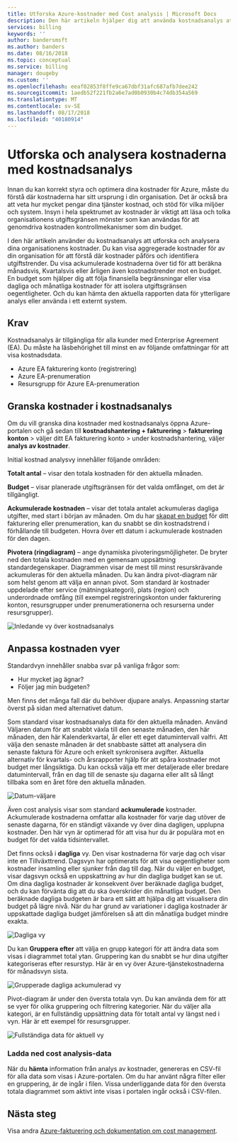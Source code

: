 ```yaml
---
title: Utforska Azure-kostnader med Cost analysis | Microsoft Docs
description: Den här artikeln hjälper dig att använda kostnadsanalys att utforska och analysera din organisations Azure-kostnader.
services: billing
keywords: ''
author: bandersmsft
ms.author: banders
ms.date: 08/16/2018
ms.topic: conceptual
ms.service: billing
manager: dougeby
ms.custom: ''
ms.openlocfilehash: eeaf02853f8ffe9ca67dbf31afc687afb7dee242
ms.sourcegitcommit: 1aedb52f221fb2a6e7ad0b0930b4c74db354a569
ms.translationtype: MT
ms.contentlocale: sv-SE
ms.lasthandoff: 08/17/2018
ms.locfileid: "40180914"
---
```

# <a name="explore-and-analyze-costs-with-cost-analysis"></a>Utforska och analysera kostnaderna med kostnadsanalys

Innan du kan korrekt styra och optimera dina kostnader för Azure, måste du förstå där kostnaderna har sitt ursprung i din organisation. Det är också bra att veta hur mycket pengar dina tjänster kostnad, och stöd för vilka miljöer och system. Insyn i hela spektrumet av kostnader är viktigt att läsa och tolka organisationens utgiftsgränsen mönster som kan användas för att genomdriva kostnaden kontrollmekanismer som din budget.

I den här artikeln använder du kostnadsanalys att utforska och analysera dina organisationens kostnader. Du kan visa aggregerade kostnader för av din organisation för att förstå där kostnader påförs och identifiera utgiftstrender. Du visa ackumulerade kostnaderna över tid för att beräkna månadsvis, Kvartalsvis eller årligen även kostnadstrender mot en budget. En budget som hjälper dig att följa finansiella begränsningar eller visa dagliga och månatliga kostnader för att isolera utgiftsgränsen oegentligheter. Och du kan hämta den aktuella rapporten data för ytterligare analys eller använda i ett externt system.

## <a name="requirements"></a>Krav

Kostnadsanalys är tillgängliga för alla kunder med Enterprise Agreement (EA). Du måste ha läsbehörighet till minst en av följande omfattningar för att visa kostnadsdata.

- Azure EA fakturering konto (registrering)
- Azure EA-prenumeration
- Resursgrupp för Azure EA-prenumeration

## <a name="review-costs-in-cost-analysis"></a>Granska kostnader i kostnadsanalys

Om du vill granska dina kostnader med kostnadsanalys öppna Azure-portalen och gå sedan till **kostnadshantering + fakturering** &gt; **fakturering konton** &gt; väljer ditt EA fakturering konto &gt; under kostnadshantering, väljer **analys av kostnader**.

Initial kostnad analysvy innehåller följande områden:

**Totalt antal** – visar den totala kostnaden för den aktuella månaden.

**Budget** – visar planerade utgiftsgränsen för det valda omfånget, om det är tillgängligt.

**Ackumulerade kostnaden** – visar det totala antalet ackumuleras dagliga utgifter, med start i början av månaden. Om du har [skapat en budget](billing-cost-management-budget-scenario.md#create-the-azure-budget) för ditt fakturering eller prenumeration, kan du snabbt se din kostnadstrend i förhållande till budgeten. Hovra över ett datum i ackumulerade kostnaden för den dagen.

**Pivotera (ringdiagram)** – ange dynamiska pivoteringsmöjligheter. De bryter ned den totala kostnaden med en gemensam uppsättning standardegenskaper. Diagrammen visar de mest till minst resurskrävande ackumuleras för den aktuella månaden. Du kan ändra pivot-diagram när som helst genom att välja en annan pivot. Som standard är kostnader uppdelade efter service (mätningskategori), plats (region) och underordnade omfång (till exempel registreringskonton under fakturering konton, resursgrupper under prenumerationerna och resurserna under resursgrupper).

![Inledande vy över kostnadsanalys](./media/billing-cost-analysis/cost-analysis-01.png)



## <a name="customizing-cost-views"></a>Anpassa kostnaden vyer

Standardvyn innehåller snabba svar på vanliga frågor som:

- Hur mycket jag ägnar?
- Följer jag min budgeten?

Men finns det många fall där du behöver djupare analys. Anpassning startar överst på sidan med alternativet datum.

Som standard visar kostnadsanalys data för den aktuella månaden. Använd Väljaren datum för att snabbt växla till den senaste månaden, den här månaden, den här Kalenderkvartal, år eller ett eget datumintervall valfri. Att välja den senaste månaden är det snabbaste sättet att analysera din senaste faktura för Azure och enkelt synkronisera avgifter. Aktuella alternativ för kvartals- och årsrapporter hjälp för att spåra kostnader mot budget mer långsiktiga. Du kan också välja ett mer detaljerade eller bredare datumintervall, från en dag till de senaste sju dagarna eller allt så långt tillbaka som en året före den aktuella månaden.

![Datum-väljare](./media/billing-cost-analysis/date-selector.png)

Även cost analysis visar som standard **ackumulerade** kostnader. Ackumulerade kostnaderna omfattar alla kostnader för varje dag utöver de senaste dagarna, för en ständigt växande vy över dina dagligen, upplupna kostnader. Den här vyn är optimerad för att visa hur du är populära mot en budget för det valda tidsintervallet.

Det finns också i **dagliga** vy. Den visar kostnaderna för varje dag och visar inte en Tillväxttrend. Dagsvyn har optimerats för att visa oegentligheter som kostnader insamling eller sjunker från dag till dag. När du väljer en budget, visar dagsvyn också en uppskattning av hur din dagliga budget kan se ut. Om dina dagliga kostnader är konsekvent över beräknade dagliga budget, och du kan förvänta dig att du ska överskrider din månatliga budget. Den beräknade dagliga budgeten är bara ett sätt att hjälpa dig att visualisera din budget på lägre nivå. När du har grund av variationer i dagliga kostnader är uppskattade dagliga budget jämförelsen så att din månatliga budget mindre exakta.

![Dagliga vy](./media/billing-cost-analysis/daily-view.png)

Du kan **Gruppera efter** att välja en grupp kategori för att ändra data som visas i diagrammet total ytan. Gruppering kan du snabbt se hur dina utgifter kategoriseras efter resurstyp. Här är en vy över Azure-tjänstekostnaderna för månadsvyn sista.

![Grupperade dagliga ackumulerad vy](./media/billing-cost-analysis/grouped-daily-accum-view.png)

Pivot-diagram är under den översta totala vyn. Du kan använda dem för att se vyer för olika gruppering och filtrering kategorier. När du väljer alla kategori, är en fullständig uppsättning data för totalt antal vy längst ned i vyn. Här är ett exempel för resursgrupper.

![Fullständiga data för aktuell vy](./media/billing-cost-analysis/full-data-set.png)

### <a name="download-cost-analysis-data"></a>Ladda ned cost analysis-data

När du **hämta** information från analys av kostnader, genereras en CSV-fil för alla data som visas i Azure-portalen. Om du har använt några filter eller en gruppering, är de ingår i filen. Vissa underliggande data för den översta totala diagrammet som aktivt inte visas i portalen ingår också i CSV-filen.

## <a name="next-steps"></a>Nästa steg

Visa andra [Azure-fakturering och dokumentation om cost management](billing-cost-management-budget-scenario.md).

